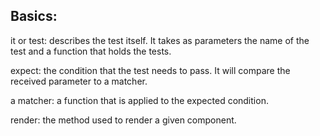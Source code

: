 ## Basics: 

it or test: describes the test itself. It takes as parameters the name of the test and a function that holds the tests.

expect: the condition that the test needs to pass. It will compare the received parameter to a matcher.

a matcher: a function that is applied to the expected condition.

render: the method used to render a given component.

